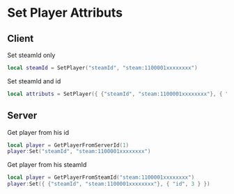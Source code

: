 # Set Player Attributs

## Client

Set steamId only
```lua
local steamId = SetPlayer("steamId", "steam:1100001xxxxxxxx")
```

Set steamId and id
```lua
local attributs = SetPlayer({ {"steamId", "steam:1100001xxxxxxxx"}, { "id", 3 } })
```

## Server

Get player from his id
```lua
local player = GetPlayerFromServerId(1)
player:Set("steamId", "steam:1100001xxxxxxxx")
```

Get player from his steamId
```lua
local player = GetPlayerFromSteamId("steam:1100001xxxxxxxx")
player:Set({ {"steamId", "steam:1100001xxxxxxxx"}, { "id", 3 } })
```

